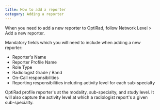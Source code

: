 ```yaml
---
title: How to add a reporter
category: Adding a reporter
---
```

When you need to add a new reporter to OptiRad, follow Network Level > Add a new reporter. 

Mandatory fields which you will need to include when adding a new reporter: 

* Reporter's Name
* Reporter Profile Name 
* Role Type
* Radiologist Grade / Band
* O﻿n-Call responsibilities 
* Reporting responsibilities including activity level for each sub-specialty 

OptiRad profile reporter's at the modality, sub-specialty, and study level. It will also capture the activity level at which a radiologist report's a given sub-specialty.